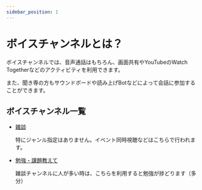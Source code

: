 ```yaml
---
sidebar_position: 1
---
```


# ボイスチャンネルとは？

ボイスチャンネルでは、音声通話はもちろん、画面共有やYouTubeのWatch Togetherなどのアクティビティを利用できます。

また、聞き専の方もサウンドボードや読み上げBotなどによって会話に参加することができます。

## ボイスチャンネル一覧

- [雑談](https://discord.com/channels/753903663298117694/753903663726067712)

    特にジャンル指定はありません。イベント同時視聴などはこちらで行われます。

- [勉強・課題教えて](https://discord.com/channels/753903663298117694/1096424646213116098)

    雑談チャンネルに人が多い時は、こちらを利用すると勉強が捗どります（多分）